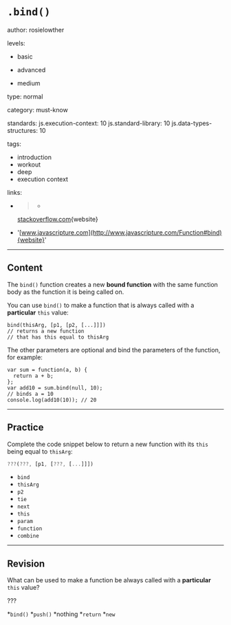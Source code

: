 # `.bind()`
author: rosielowther

levels:

  - basic

  - advanced

  - medium

type: normal

category: must-know

standards:
  js.execution-context: 10
  js.standard-library: 10
  js.data-types-structures: 10

tags:
  - introduction
  - workout
  - deep
  - execution context

links:

  - >-
    [stackoverflow.com](http://stackoverflow.com/questions/2236747/use-of-the-javascript-bind-method){website}

  - '[www.javascripture.com](http://www.javascripture.com/Function#bind){website}'

---
## Content

The `bind()` function creates a new **bound function** with the same function body as the function it is being called on.

You can use `bind()` to make a function that is always called with a **particular** `this` value:
```
bind(thisArg, [p1, [p2, [...]]])
// returns a new function
// that has this equal to thisArg
```
The other parameters are optional and bind the parameters of the function, for example:

```
var sum = function(a, b) {
  return a + b;
};
var add10 = sum.bind(null, 10);
// binds a = 10
console.log(add10(10)); // 20
```

---
## Practice

Complete the code snippet below to return a new function with its `this` being equal to `thisArg`:

```javascript
???(???, [p1, [???, [...]]])
```

* `bind`
* `thisArg`
* `p2`
* `tie`
* `next`
* `this`
* `param`
* `function`
* `combine`

---
## Revision

What can be used to make a function be always called with a **particular** `this` value?

???

*`bind()`
*`push()`
*nothing
*`return`
*`new`
